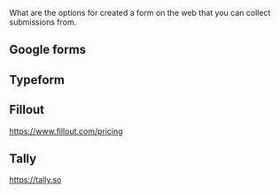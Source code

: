 What are the options for created a form on the web that you can collect submissions from.

## Google forms

## Typeform

## Fillout

https://www.fillout.com/pricing

## Tally

https://tally.so
